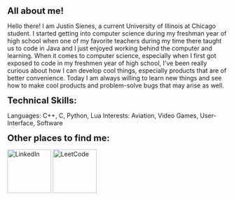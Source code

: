 <span style="font-size:20px;"><b>All about me!</b></span>

Hello there! I am Justin Sienes, a current University of Illinois at Chicago student. I started getting into computer science during my freshman year of high school when one of my favorite teachers during my time there taught us to code in Java and I just enjoyed working behind the computer and learning. When it comes to computer science, especially when I first got exposed to code in my freshmen year of high school, I've been really curious about how I can develop cool things, especially products that are of better convenience. Today I am always willing to learn new things and see how to make cool products and problem-solve bugs that may arise as well. 

<span style="font-size:20px;"><b>Technical Skills:</b></span>

Languages: C++, C, Python, Lua
Interests: Aviation, Video Games, User-Interface, Software

<span style="font-size:20px;"><b>Other places to find me:</b></span>
 
<!-- LinkedIn -->
<a href="https://www.linkedin.com/in/justin-sienes-69469a267/" target="_blank" style="display: inline-block;">
  <img src="https://upload.wikimedia.org/wikipedia/commons/thumb/c/ca/LinkedIn_logo_initials.png/600px-LinkedIn_logo_initials.png" alt="LinkedIn" width="100" height="100">
</a>

<!-- LeetCode -->
<a href="https://leetcode.com/YOUR_USERNAME/" target="_blank" style="display: inline-block;">
  <img src="https://encrypted-tbn0.gstatic.com/images?q=tbn:ANd9GcQdJRjSH_pZDEqlNyFW1XW1hLksLqkZdXzVQlo48qtz5A&s" alt="LeetCode" width="100" height="100">
</a>

